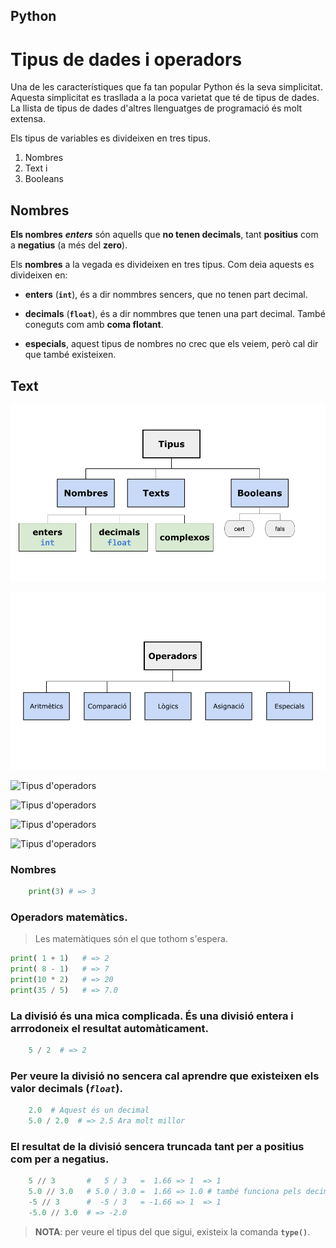 ## Python

#  Tipus de dades i operadors

Una de les característiques que fa tan popular Python és la seva simplicitat. Aquesta simplicitat es trasllada a la poca varietat que té de tipus de dades. La llista de tipus de dades d'altres llenguatges de programació és molt extensa.

Els tipus de variables es divideixen en tres tipus.

1. Nombres
1. Text i
1. Booleans

## Nombres

**Els nombres** ***enters*** són aquells que **no tenen decimals**, tant **positius** com a **negatius** (a més del **zero**).

Els **nombres** a la vegada es divideixen en tres tipus.
Com deia aquests es divideixen en:

* **enters** (**```int```**), és a dir nommbres sencers, que no tenen part decimal.

* **decimals** (**```float```**), és a dir nommbres que tenen una part decimal. També coneguts com amb **coma flotant**.

* **especials**, aquest tipus de nombres no crec que els veiem, però cal dir que també existeixen.

## Text


![Tipus de dades](./05_python/TDD_01_TipusDeDades.png)

![Tipus d'operadors](./05_python/TDD_02_Operadors.png)

![Tipus d'operadors](./05_python/TDD_Operadors.png)

![Tipus d'operadors](./05_python/TDD_Operadors.png)

![Tipus d'operadors](./05_python/TDD_Operadors.png)

![Tipus d'operadors](./05_python/TDD_Operadors.png)

### Nombres

```python
    print(3) # => 3
```
### Operadors matemàtics.
> Les matemàtiques són el que tothom s'espera.

```python
print( 1 + 1)   # => 2
print( 8 - 1)   # => 7
print(10 * 2)   # => 20
print(35 / 5)   # => 7.0
```
### La divisió és una mica complicada. És una divisió entera i arrrodoneix el resultat automàticament.

```python
    5 / 2  # => 2
```

### Per veure la divisió no sencera cal aprendre que existeixen els valor decimals (***```float```***).

```python
    2.0  # Aquest és un decimal
    5.0 / 2.0  # => 2.5 Ara molt millor
```

### El resultat de la divisió sencera truncada tant per a positius com per a negatius.

```python
    5 // 3       #   5 / 3   =  1.66 => 1  => 1
    5.0 // 3.0   # 5.0 / 3.0 =  1.66 => 1.0 # també funciona pels decimals
    -5 // 3      #  -5 / 3   = -1.66 => 1  => 1
    -5.0 // 3.0  # => -2.0
```

> **NOTA**: per veure el tipus del que sigui, existeix la comanda **```type()```**.


